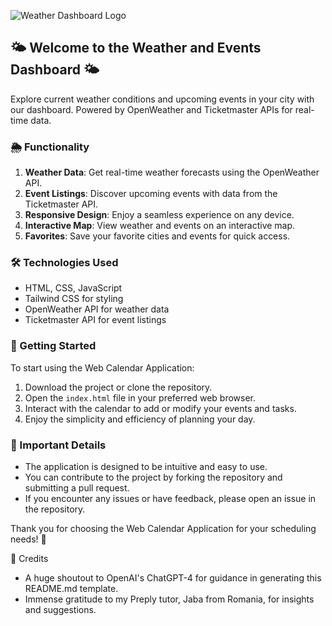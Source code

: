 
![Weather Dashboard Logo](https://github.com/emilymorosoff/weather-app/blob/main/weather-app-mockup.png)

## 🌤️ Welcome to the Weather and Events Dashboard 🌤️
Explore current weather conditions and upcoming events in your city with our dashboard. Powered by OpenWeather and Ticketmaster APIs for real-time data.

### 🌦️ Functionality

1. **Weather Data**: Get real-time weather forecasts using the OpenWeather API.
2. **Event Listings**: Discover upcoming events with data from the Ticketmaster API.
3. **Responsive Design**: Enjoy a seamless experience on any device.
4. **Interactive Map**: View weather and events on an interactive map.
5. **Favorites**: Save your favorite cities and events for quick access.

### 🛠️ Technologies Used

- HTML, CSS, JavaScript
- Tailwind CSS for styling
- OpenWeather API for weather data
- Ticketmaster API for event listings

### 🚀 Getting Started

To start using the Web Calendar Application:

1. Download the project or clone the repository.
2. Open the `index.html` file in your preferred web browser.
3. Interact with the calendar to add or modify your events and tasks.
4. Enjoy the simplicity and efficiency of planning your day.

### 📌 Important Details

- The application is designed to be intuitive and easy to use.
- You can contribute to the project by forking the repository and submitting a pull request.
- If you encounter any issues or have feedback, please open an issue in the repository.

Thank you for choosing the Web Calendar Application for your scheduling needs! 🙌

🙌 Credits

- A huge shoutout to OpenAI's ChatGPT-4 for guidance in generating this README.md template.
- Immense gratitude to my Preply tutor, Jaba from Romania, for insights and suggestions.
